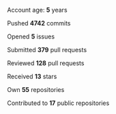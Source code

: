 Account age: **5** years

Pushed **4742** commits

Opened **5** issues

Submitted **379** pull requests

Reviewed **128** pull requests

Received **13** stars

Own **55** repositories

Contributed to **17** public repositories

